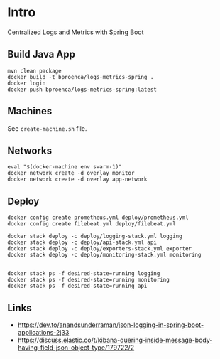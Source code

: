 # Intro

Centralized Logs and Metrics with Spring Boot 

## Build Java App

```
mvn clean package
docker build -t bproenca/logs-metrics-spring .
docker login
docker push bproenca/logs-metrics-spring:latest
```

## Machines

See `create-machine.sh` file.

## Networks

```
eval "$(docker-machine env swarm-1)"
docker network create -d overlay monitor
docker network create -d overlay app-network
```

## Deploy

```
docker config create prometheus.yml deploy/prometheus.yml
docker config create filebeat.yml deploy/filebeat.yml

docker stack deploy -c deploy/logging-stack.yml logging
docker stack deploy -c deploy/api-stack.yml api
docker stack deploy -c deploy/exporters-stack.yml exporter
docker stack deploy -c deploy/monitoring-stack.yml monitoring


docker stack ps -f desired-state=running logging
docker stack ps -f desired-state=running monitoring
docker stack ps -f desired-state=running api
```

## Links

* https://dev.to/anandsunderraman/json-logging-in-spring-boot-applications-2j33
* https://discuss.elastic.co/t/kibana-quering-inside-message-body-having-field-json-object-type/179722/2